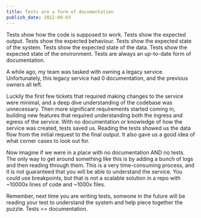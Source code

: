 ```yaml
---
title: Tests are a form of documentation
publish_date: 2022-09-03
---
```


Tests show how the code is supposed to work. Tests show the expected output. Tests show the expected behaviour. Tests show the expected state of the system. Tests show the expected state of the data. Tests show the expected state of the environment. Tests are always an up-to-date form of documentation.

A while ago, my team was tasked with owning a legacy service. Unfortunately, this legacy service had 0 documentation, and the previous owners all left.

Luckily the first few tickets that required making changes to the service were minimal, and a deep dive understanding of the codebase was unnecessary. Then more significant requirements started coming in, building new features that required understanding both the ingress and egress of the service. With no documentation or knowledge of how the service was created, tests saved us. Reading the tests showed us the data flow from the initial request to the final output. It also gave us a good idea of what corner cases to look out for.

Now imagine if we were in a place with no documentation AND no tests. The only way to get around something like this is by adding a bunch of logs and then reading through them. This is a very time-consuming process, and it is not guaranteed that you will be able to understand the service. You could use breakpoints, but that is not a scalable solution in a repo with ~10000x lines of code and ~1000x files.

Remember, next time you are writing tests, someone in the future will be reading your test to understand the system and help piece together the puzzle. Tests == documentation.
